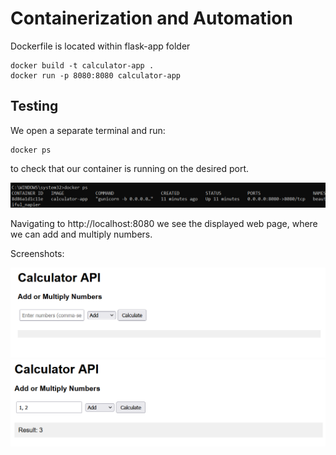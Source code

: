 # Containerization and Automation

Dockerfile is located within flask-app folder
```
docker build -t calculator-app .
docker run -p 8080:8080 calculator-app
```

## Testing

We open a separate terminal and run:

```
docker ps
```

to check that our container is running on the desired port.

![docker-ps](docker_ps.png)

Navigating to http://localhost:8080 we see the displayed web page, where we can add and multiply numbers.

Screenshots:

![web-app-1](calculator_webapp_1.png)
![web-app-2](calculator_webapp_2.png)